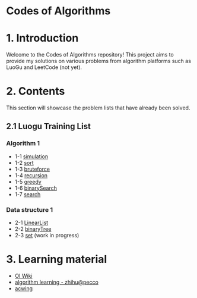 # Codes of Algorithms

# 1. Introduction

Welcome to the Codes of Algorithms repository! This project aims to provide my solutions on various problems from algorithm platforms such as LuoGu and LeetCode (not yet).

# 2. Contents

This section will showcase the problem lists that have already been solved.

## 2.1 Luogu Training List

### Algorithm 1

- 1-1 [simulation](./luogu_training_list/1-1_simulation/readme.md)
- 1-2 [sort](./luogu_training_list/1-2_sort/readme.md)
- 1-3 [bruteforce](./luogu_training_list/1-3_bruteforce/readme.md)
- 1-4 [recursion](./luogu_training_list/1-4_recursion/readme.md)
- 1-5 [greedy](./luogu_training_list/1-5_greedy/readme.md)
- 1-6 [binarySearch](./luogu_training_list/1-6_binarySearch/readme.md)
- 1-7 [search](./luogu_training_list/1-7_search/readme.md)

### Data structure 1

- 2-1 [LinearList](./luogu_training_list/2-1_linearList/readme.md)
- 2-2 [binaryTree](./luogu_training_list/2-2_binaryTree/readme.md)
- 2-3 [set](./luogu_training_list/2-3_set/readme.md) (work in progress)

# 3. Learning material

- [OI Wiki](https://oi-wiki.org)
- [algorithm learning - zhihu@pecco](https://zhuanlan.zhihu.com/p/105467597)
- [acwing](https://www.acwing.com)